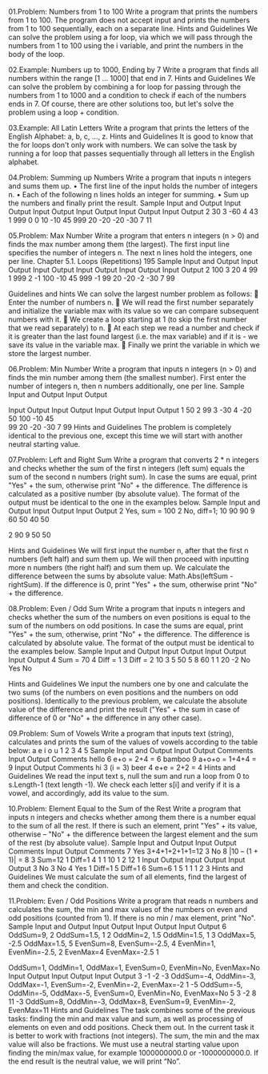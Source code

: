 01.Problem: Numbers from 1 to 100
Write a program that prints the numbers from 1 to 100. The program does not accept input and prints 
the numbers from 1 to 100 sequentially, each on a separate line.
Hints and Guidelines
We can solve the problem using a for loop, via which we will pass through the numbers from 1 to 
100 using the i variable, and print the numbers in the body of the loop.

02.Example: Numbers up to 1000, Ending by 7
Write a program that finds all numbers within the range [1 … 1000] that end in 7.
Hints and Guidelines
We can solve the problem by combining a for loop for passing through the numbers from 1 to 1000 
and a condition to check if each of the numbers ends in 7. Of course, there are other solutions too, 
but let's solve the problem using a loop + condition.

03.Example: All Latin Letters
Write a program that prints the letters of the English Alphabet: a, b, c, …, z.
Hints and Guidelines
It is good to know that the for loops don't only work with numbers. We can solve the task by running 
a for loop that passes sequentially through all letters in the English alphabet.

04.Problem: Summing up Numbers
Write a program that inputs n integers and sums them up.
• The first line of the input holds the number of integers n.
• Each of the following n lines holds an integer for summing.
• Sum up the numbers and finally print the result.
Sample Input and Output
Input Output Input Output Input Output Input Output Input Output 
2     30     3     -60    4     43     1     999    0     0
10           -10          45           999
20           -20         -20
             -30          7
                          11

05.Problem: Max Number
Write a program that enters n integers (n > 0) and finds the max number among them (the largest). 
The first input line specifies the number of integers n. The next n lines hold the integers, one per line.
Chapter 5.1. Loops (Repetitions) 195
Sample Input and Output
Input Output Input Output Input Output Input Output Input Output 
2     100    3     20     4     99     1     999    2     -1
100          -10          45           999          -1
99           20           -20                       -2
            -30            7
                           99

Guidelines and hints
We can solve the largest number problem as follows:
 Enter the number of numbers n.
 We will read the first number separately and initialize the variable
max with its value so we can compare subsequent numbers with it.
 We create a loop starting at 1 (to skip the first number that
we read separately) to n.
 At each step we read a number and check if it is greater than
the last found largest (i.e. the max variable) and if it is - we save
its value in the variable max.
 Finally we print the variable in which we store the largest number.

06.Problem: Min Number
Write a program that inputs n integers (n > 0) and finds the min number among them (the smallest 
number). First enter the number of integers n, then n numbers additionally, one per line.
Sample Input and Output
Input Output 
 
Input Output Input Output Input Output Input Output
1     50     2     99     3     -30    4     -20
50           100          -10          45     
             99           20           -20
                          -30          7
                                       99
Hints and Guidelines
The problem is completely identical to the previous one, except this time we will start with another 
neutral starting value.

07.Problem: Left and Right Sum
Write a program that converts 2 * n integers and checks whether the sum of the first n integers (left 
sum) equals the sum of the second n numbers (right sum). In case the sums are equal, print "Yes" + 
the sum, otherwise print "No" + the difference. The difference is calculated as a positive number (by 
absolute value). The format of the output must be identical to the one in the examples below.
Sample Input and Output
Input Output            Input Output 
2     Yes, sum = 100    2     No, diff=1;
10                      90
90                      9
60                      50
40                      50

2
90
9
50
50

Hints and Guidelines
We will first input the number n, after that the first n numbers (left half) and sum them up. We will 
then proceed with inputting more n numbers (the right half) and sum them up. We calculate the
difference between the sums by absolute value: Math.Abs(leftSum - rightSum). If the difference 
is 0, print "Yes" + the sum, otherwise print "No" + the difference.

08.Problem: Even / Odd Sum
Write a program that inputs n integers and checks whether the sum of the numbers on even positions
is equal to the sum of the numbers on odd positions. In case the sums are equal, print "Yes" + the 
sum, otherwise, print "No" + the difference. The difference is calculated by absolute value. The format 
of the output must be identical to the examples below.
Sample Input and Output
Input  Output   Input Output     Input  Output 
4      Sum = 70 4     Diff = 1   3      Diff = 2
10              3                5
50              5                8
60              1                1
20              -2               No
Yes             No

Hints and Guidelines
We input the numbers one by one and calculate the two sums (of the numbers on even positions and 
the numbers on odd positions). Identically to the previous problem, we calculate the absolute value 
of the difference and print the result ("Yes" + the sum in case of difference of 0 or "No" + the 
difference in any other case).

09.Problem: Sum of Vowels
Write a program that inputs text (string), calculates and prints the sum of the values of vowels
according to the table below:
a e i o u 
1 2 3 4 5
Sample Input and Output
Input Output Comments      Input  Output  Comments 
hello 6      e+o = 2+4 = 6 bamboo 9     a+o+o = 1+4+4 = 9
Input Output Comments
hi    3      (i = 3) beer 4 e+e = 2+2 = 4
Hints and Guidelines
We read the input text s, null the sum and run a loop from 0 to s.Length-1 (text length -1). We 
check each letter s[i] and verify if it is a vowel, and accordingly, add its value to the sum.

10.Problem: Element Equal to the Sum of the Rest
Write a program that inputs n integers and checks whether among them there is a number equal to 
the sum of all the rest. If there is such an element, print "Yes" + its value, otherwise – "No" + the 
difference between the largest element and the sum of the rest (by absolute value).
Sample Input and Output
Input Output  Comments           Input Output  Comments 
7     Yes     3+4+1+2+1+1=12     3     No       8 |10 – (1 + 1)| = 8
3     Sum=12                     1     Diff=1
4                                1
1                                10
1
2
12
1
Input Output     Input Output    Input Output 
3     No         3     No        4     Yes
1     Diff=1     5     Diff=1    6     Sum=6
1                5               1
1                1               2
                                 3
Hints and Guidelines
We must calculate the sum of all elements, find the largest of them and check the condition.

11.Problem: Even / Odd Positions
Write a program that reads n numbers and calculates the sum, the min and max values of the numbers 
on even and odd positions (counted from 1). If there is no min / max element, print "No".
Sample Input and Output
Input Output         Input Output         Input Output 
6     OddSum=9,      2     OddSum=1.5,    1
2     OddMin=2,      1.5   OddMin=1.5,    1
3     OddMax=5,      -2.5  OddMax=1.5,
5     EvenSum=8,           EvenSum=-2.5,
4     EvenMin=1,           EvenMin=-2.5,
2     EvenMax=4            EvenMax=-2.5
1


OddSum=1,
OddMin=1,
OddMax=1,
EvenSum=0,
EvenMin=No,
EvenMax=No
Input Output Input Output Input Output 
3
-1
-2
-3
OddSum=-4,
OddMin=-3,
OddMax=-1,
EvenSum=-2,
EvenMin=-2,
EvenMax=-2
 1
 -5
OddSum=-5,
OddMin=-5,
OddMax=-5,
EvenSum=0,
EvenMin=No,
EvenMax=No
 5
 3
 -2
 8
 11
 -3
OddSum=8,
OddMin=-3,
OddMax=8,
EvenSum=9,
EvenMin=-2,
EvenMax=11
Hints and Guidelines
The task combines some of the previous tasks: finding the min and max value and sum, as well as 
processing of elements on even and odd positions. Check them out.
In the current task it is better to work with fractions (not integers). The sum, the min and the max 
value will also be fractions. We must use a neutral starting value upon finding the min/max value, for 
example 1000000000.0 or -1000000000.0. If the end result is the neutral value, we will print “No”.
